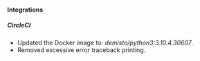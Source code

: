 
#### Integrations
##### CircleCI
- Updated the Docker image to: *demisto/python3:3.10.4.30607*.
- Removed excessive error traceback printing.
